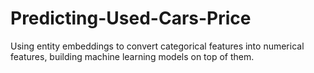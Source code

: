 # Predicting-Used-Cars-Price
Using entity embeddings to convert categorical features into numerical features, building machine learning models on top of them.
